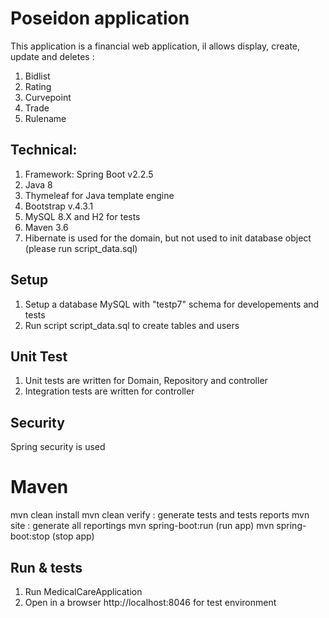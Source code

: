 # Poseidon application
This application is a financial web application, il allows display, create, update and deletes : 
1. Bidlist
2. Rating
3. Curvepoint
4. Trade
5. Rulename
    

## Technical:

1. Framework: Spring Boot v2.2.5
2. Java 8
3. Thymeleaf for Java template engine
4. Bootstrap v.4.3.1
5. MySQL 8.X and H2 for tests
6. Maven 3.6
7. Hibernate is used for the domain, but not used to init database object (please run script_data.sql)

## Setup 
1. Setup a database MySQL with "testp7" schema for developements and tests
2. Run script script_data.sql to create tables and users

## Unit Test
1. Unit tests are written for Domain, Repository and controller
2. Integration tests are written for controller

## Security
Spring security is used

# Maven
mvn clean install
mvn clean verify  : generate tests and tests reports
mvn site  : generate all reportings
mvn spring-boot:run (run app)
mvn spring-boot:stop (stop app) 

## Run & tests
1. Run MedicalCareApplication
2. Open in a browser http://localhost:8046 for test environment